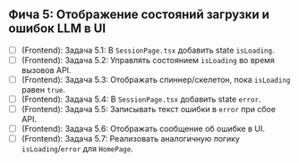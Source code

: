 ## Фича 5: Отображение состояний загрузки и ошибок LLM в UI
- [ ] (Frontend): Задача 5.1: В `SessionPage.tsx` добавить state `isLoading`.
- [ ] (Frontend): Задача 5.2: Управлять состоянием `isLoading` во время вызовов API.
- [ ] (Frontend): Задача 5.3: Отображать спиннер/скелетон, пока `isLoading` равен `true`.
- [ ] (Frontend): Задача 5.4: В `SessionPage.tsx` добавить state `error`.
- [ ] (Frontend): Задача 5.5: Записывать текст ошибки в `error` при сбое API.
- [ ] (Frontend): Задача 5.6: Отображать сообщение об ошибке в UI.
- [ ] (Frontend): Задача 5.7: Реализовать аналогичную логику `isLoading`/`error` для `HomePage`.